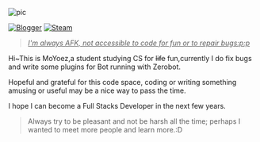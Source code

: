 
![pic](https://cdn.himoyo.cn/img_service/ec43126fgy1go7lc9ta0bj22bc1awkjr.jpg)

[![Blogger](https://img.shields.io/badge/Blogger-FF5722?style=for-the-badge&logo=blogger&logoColor=white)](https://hi.himoyo.cn)
[![Steam](https://img.shields.io/badge/steam-%23000000.svg?style=for-the-badge&logo=steam&logoColor=white)](https://steamcommunity.com/id/moyoez)
> <u>*I'm always AFK, not accessible to code for fun or to repair bugs:p:p*</u>

Hi~This is MoYoez,a student studying CS for ~~life~~ fun,currently I do fix bugs and write some plugins for Bot running with Zerobot.

Hopeful and grateful for this code space, coding or writing something amusing or useful may be a nice way to pass the time.

I hope I can become a Full Stacks Developer in the next few years.

> Always try to be pleasant and not be harsh all the time; perhaps I wanted to meet more people and learn more.:D

